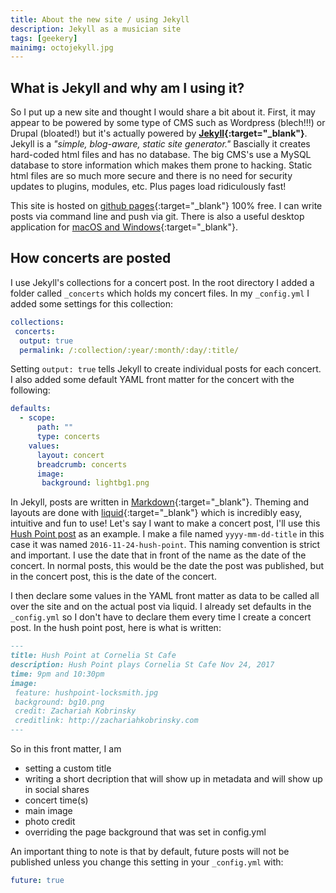 ```yaml
---
title: About the new site / using Jekyll
description: Jekyll as a musician site
tags: [geekery]
mainimg: octojekyll.jpg
---
```

## What is Jekyll and why am I using it?

So I put up a new site and thought I would share a bit about it. First, it may appear to be powered by some type of CMS such as Wordpress (blech!!!) or Drupal (bloated!) but it's actually powered by **[Jekyll](https://jekyllrb.com/){:target="_blank"}**. Jekyll is a *"simple, blog-aware, static site generator."* Bascially it creates hard-coded html files and has no database. The big CMS's use a MySQL database to store information which makes them prone to hacking. Static html files are so much more secure and there is no need for security updates to plugins, modules, etc. Plus pages load ridiculously fast!

This site is hosted on [github pages](https://github.com/){:target="_blank"} 100% free. I can write posts via command line and push via git. There is also a useful desktop application for [macOS and Windows](https://desktop.github.com/){:target="_blank"}. 

## How concerts are posted

I use Jekyll's collections for a concert post. In the root directory I added a folder called `_concerts` which holds my concert files. In my `_config.yml` I added some settings for this collection:

```yaml
collections:
 concerts:
  output: true
  permalink: /:collection/:year/:month/:day/:title/
```
Setting `output: true` tells Jekyll to create individual posts for each concert. I also added some default YAML front matter for the concert with the following:

```yaml
defaults:
  - scope:
      path: ""
      type: concerts
    values:
      layout: concert
      breadcrumb: concerts
      image:
       background: lightbg1.png
```

In Jekyll, posts are written in [Markdown](https://github.com/adam-p/markdown-here/wiki/Markdown-Cheatsheet){:target="_blank"}. Theming and layouts are done with [liquid](https://shopify.github.io/liquid/){:target="_blank"} which is incredibly easy, intuitive and fun to use! Let's say I want to make a concert post, I'll use this [Hush Point post](/concerts/2016/11/24/hush-point/) as an example. I make a file named `yyyy-mm-dd-title` in this case it was named `2016-11-24-hush-point`. This naming convention is strict and important. I use the date that in front of the name as the date of the concert. In normal posts, this would be the date the post was published, but in the concert post, this is the date of the concert. 

I then declare some values in the YAML front matter as data to be called all over the site and on the actual post via liquid. I already set defaults in the `_config.yml` so I don't have to declare them every time I create a concert post. In the hush point post, here is what is written:

```markdown
---
title: Hush Point at Cornelia St Cafe
description: Hush Point plays Cornelia St Cafe Nov 24, 2017
time: 9pm and 10:30pm
image: 
 feature: hushpoint-locksmith.jpg
 background: bg10.png
 credit: Zachariah Kobrinsky
 creditlink: http://zachariahkobrinsky.com
---
```

So in this front matter, I am 

* setting a custom title
* writing a short decription that will show up in metadata and will show up in social shares
* concert time(s)
* main image
* photo credit
* overriding the page background that was set in config.yml

An important thing to note is that by default, future posts will not be published unless you change this setting in your `_config.yml` with:

```yaml
future: true
```
